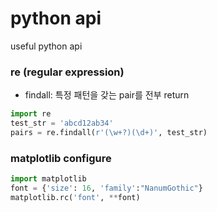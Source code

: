 python api
=======
useful python api  

### re (regular expression)
* findall: 특정 패턴을 갖는 pair를 전부 return
```python
import re
test_str = 'abcd12ab34'
pairs = re.findall(r'(\w+?)(\d+)', test_str)
```

### matplotlib configure
```python
import matplotlib
font = {'size': 16, 'family':"NanumGothic"}
matplotlib.rc('font', **font)
```
